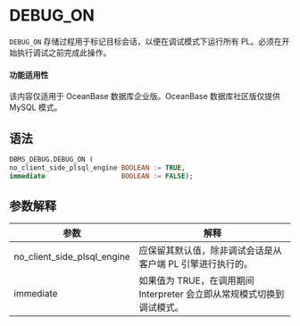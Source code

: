 DEBUG_ON 
=============================
`DEBUG_ON` 存储过程用于标记目标会话，以便在调试模式下运行所有 PL。必须在开始执行调试之前完成此操作。

  <main id="notice" >
    <h4>功能适用性</h4>
    <p>该内容仅适用于 OceanBase 数据库企业版。OceanBase 数据库社区版仅提供 MySQL 模式。</p>
  </main>

语法 
-----------

```sql
DBMS_DEBUG.DEBUG_ON (
no_client_side_plsql_engine BOOLEAN := TRUE,
immediate                   BOOLEAN := FALSE);
```



参数解释 
-------------



|           **参数**            |                    **解释**                    |
|-----------------------------|----------------------------------------------|
| no_client_side_plsql_engine | 应保留其默认值，除非调试会话是从客户端 PL 引擎进行执行的。              |
| immediate                   | 如果值为 TRUE，在调用期间 Interpreter 会立即从常规模式切换到调试模式。 |


